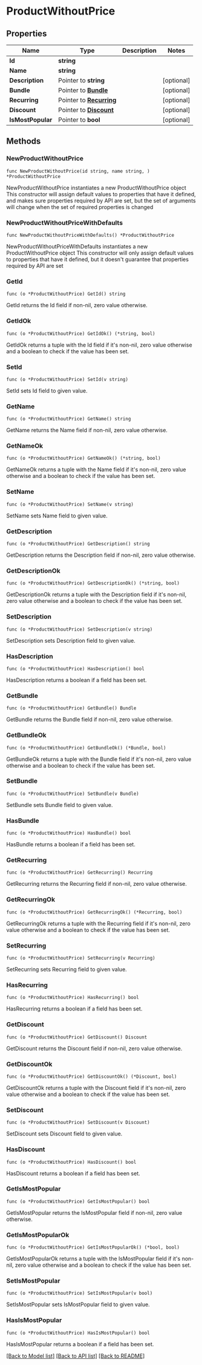 # ProductWithoutPrice

## Properties

Name | Type | Description | Notes
------------ | ------------- | ------------- | -------------
**Id** | **string** |  | 
**Name** | **string** |  | 
**Description** | Pointer to **string** |  | [optional] 
**Bundle** | Pointer to [**Bundle**](Bundle.md) |  | [optional] 
**Recurring** | Pointer to [**Recurring**](Recurring.md) |  | [optional] 
**Discount** | Pointer to [**Discount**](Discount.md) |  | [optional] 
**IsMostPopular** | Pointer to **bool** |  | [optional] 

## Methods

### NewProductWithoutPrice

`func NewProductWithoutPrice(id string, name string, ) *ProductWithoutPrice`

NewProductWithoutPrice instantiates a new ProductWithoutPrice object
This constructor will assign default values to properties that have it defined,
and makes sure properties required by API are set, but the set of arguments
will change when the set of required properties is changed

### NewProductWithoutPriceWithDefaults

`func NewProductWithoutPriceWithDefaults() *ProductWithoutPrice`

NewProductWithoutPriceWithDefaults instantiates a new ProductWithoutPrice object
This constructor will only assign default values to properties that have it defined,
but it doesn't guarantee that properties required by API are set

### GetId

`func (o *ProductWithoutPrice) GetId() string`

GetId returns the Id field if non-nil, zero value otherwise.

### GetIdOk

`func (o *ProductWithoutPrice) GetIdOk() (*string, bool)`

GetIdOk returns a tuple with the Id field if it's non-nil, zero value otherwise
and a boolean to check if the value has been set.

### SetId

`func (o *ProductWithoutPrice) SetId(v string)`

SetId sets Id field to given value.


### GetName

`func (o *ProductWithoutPrice) GetName() string`

GetName returns the Name field if non-nil, zero value otherwise.

### GetNameOk

`func (o *ProductWithoutPrice) GetNameOk() (*string, bool)`

GetNameOk returns a tuple with the Name field if it's non-nil, zero value otherwise
and a boolean to check if the value has been set.

### SetName

`func (o *ProductWithoutPrice) SetName(v string)`

SetName sets Name field to given value.


### GetDescription

`func (o *ProductWithoutPrice) GetDescription() string`

GetDescription returns the Description field if non-nil, zero value otherwise.

### GetDescriptionOk

`func (o *ProductWithoutPrice) GetDescriptionOk() (*string, bool)`

GetDescriptionOk returns a tuple with the Description field if it's non-nil, zero value otherwise
and a boolean to check if the value has been set.

### SetDescription

`func (o *ProductWithoutPrice) SetDescription(v string)`

SetDescription sets Description field to given value.

### HasDescription

`func (o *ProductWithoutPrice) HasDescription() bool`

HasDescription returns a boolean if a field has been set.

### GetBundle

`func (o *ProductWithoutPrice) GetBundle() Bundle`

GetBundle returns the Bundle field if non-nil, zero value otherwise.

### GetBundleOk

`func (o *ProductWithoutPrice) GetBundleOk() (*Bundle, bool)`

GetBundleOk returns a tuple with the Bundle field if it's non-nil, zero value otherwise
and a boolean to check if the value has been set.

### SetBundle

`func (o *ProductWithoutPrice) SetBundle(v Bundle)`

SetBundle sets Bundle field to given value.

### HasBundle

`func (o *ProductWithoutPrice) HasBundle() bool`

HasBundle returns a boolean if a field has been set.

### GetRecurring

`func (o *ProductWithoutPrice) GetRecurring() Recurring`

GetRecurring returns the Recurring field if non-nil, zero value otherwise.

### GetRecurringOk

`func (o *ProductWithoutPrice) GetRecurringOk() (*Recurring, bool)`

GetRecurringOk returns a tuple with the Recurring field if it's non-nil, zero value otherwise
and a boolean to check if the value has been set.

### SetRecurring

`func (o *ProductWithoutPrice) SetRecurring(v Recurring)`

SetRecurring sets Recurring field to given value.

### HasRecurring

`func (o *ProductWithoutPrice) HasRecurring() bool`

HasRecurring returns a boolean if a field has been set.

### GetDiscount

`func (o *ProductWithoutPrice) GetDiscount() Discount`

GetDiscount returns the Discount field if non-nil, zero value otherwise.

### GetDiscountOk

`func (o *ProductWithoutPrice) GetDiscountOk() (*Discount, bool)`

GetDiscountOk returns a tuple with the Discount field if it's non-nil, zero value otherwise
and a boolean to check if the value has been set.

### SetDiscount

`func (o *ProductWithoutPrice) SetDiscount(v Discount)`

SetDiscount sets Discount field to given value.

### HasDiscount

`func (o *ProductWithoutPrice) HasDiscount() bool`

HasDiscount returns a boolean if a field has been set.

### GetIsMostPopular

`func (o *ProductWithoutPrice) GetIsMostPopular() bool`

GetIsMostPopular returns the IsMostPopular field if non-nil, zero value otherwise.

### GetIsMostPopularOk

`func (o *ProductWithoutPrice) GetIsMostPopularOk() (*bool, bool)`

GetIsMostPopularOk returns a tuple with the IsMostPopular field if it's non-nil, zero value otherwise
and a boolean to check if the value has been set.

### SetIsMostPopular

`func (o *ProductWithoutPrice) SetIsMostPopular(v bool)`

SetIsMostPopular sets IsMostPopular field to given value.

### HasIsMostPopular

`func (o *ProductWithoutPrice) HasIsMostPopular() bool`

HasIsMostPopular returns a boolean if a field has been set.


[[Back to Model list]](../README.md#documentation-for-models) [[Back to API list]](../README.md#documentation-for-api-endpoints) [[Back to README]](../README.md)


